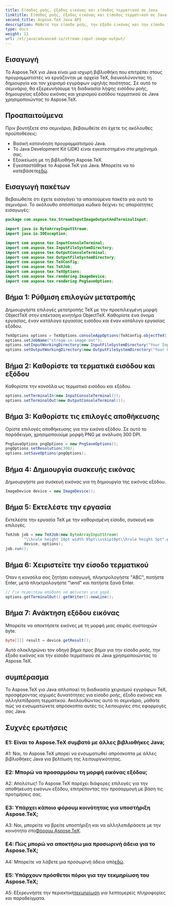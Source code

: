 ```yaml
---
title: Είσοδος ροής, έξοδος εικόνας και είσοδος τερματικού σε Java
linktitle: Είσοδος ροής, έξοδος εικόνας και είσοδος τερματικού σε Java
second_title: Aspose.TeX Java API
description: Μάθετε την είσοδο ροής, την έξοδο εικόνας και την είσοδο τερματικού σε Java χρησιμοποιώντας το Aspose.TeX. Ένα ολοκληρωμένο σεμινάριο για απρόσκοπτη ενσωμάτωση.
type: docs
weight: 11
url: /el/java/advanced-io/stream-input-image-output/
---
```

## Εισαγωγή

Το Aspose.TeX για Java είναι μια ισχυρή βιβλιοθήκη που επιτρέπει στους προγραμματιστές να εργάζονται με αρχεία TeX, διευκολύνοντας τη δημιουργία και τον χειρισμό εγγράφων υψηλής ποιότητας. Σε αυτό το σεμινάριο, θα εξερευνήσουμε τη διαδικασία λήψης εισόδου ροής, δημιουργίας εξόδου εικόνας και χειρισμού εισόδου τερματικού σε Java χρησιμοποιώντας το Aspose.TeX.

## Προαπαιτούμενα

Πριν βουτήξετε στο σεμινάριο, βεβαιωθείτε ότι έχετε τις ακόλουθες προϋποθέσεις:

- Βασική κατανόηση προγραμματισμού Java.
- Το Java Development Kit (JDK) είναι εγκατεστημένο στο μηχάνημά σας.
- Εξοικείωση με τη βιβλιοθήκη Aspose.TeX.
-  Εγκαταστάθηκε το Aspose.TeX για Java. Μπορείτε να το κατεβάσετε[εδώ](https://releases.aspose.com/tex/java/).

## Εισαγωγή πακέτων

Βεβαιωθείτε ότι έχετε εισαγάγει τα απαιτούμενα πακέτα για αυτό το σεμινάριο. Το ακόλουθο απόσπασμα κώδικα δείχνει τις απαραίτητες εισαγωγές:

```java
package com.aspose.tex.StreamInputImageOutputAndTerminalInput;

import java.io.ByteArrayInputStream;
import java.io.IOException;

import com.aspose.tex.InputConsoleTerminal;
import com.aspose.tex.InputFileSystemDirectory;
import com.aspose.tex.OutputConsoleTerminal;
import com.aspose.tex.OutputFileSystemDirectory;
import com.aspose.tex.TeXConfig;
import com.aspose.tex.TeXJob;
import com.aspose.tex.TeXOptions;
import com.aspose.tex.rendering.ImageDevice;
import com.aspose.tex.rendering.PngSaveOptions;
```

## Βήμα 1: Ρύθμιση επιλογών μετατροπής

Δημιουργήστε επιλογές μετατροπής TeX με την προεπιλεγμένη μορφή ObjectTeX στην επέκταση κινητήρα ObjectTeX. Καθορίστε ένα όνομα εργασίας, έναν κατάλογο εργασίας εισόδου και έναν κατάλογο εργασίας εξόδου.

```java
TeXOptions options = TeXOptions.consoleAppOptions(TeXConfig.objectTeX());
options.setJobName("stream-in-image-out");
options.setInputWorkingDirectory(new InputFileSystemDirectory("Your Input Directory"));
options.setOutputWorkingDirectory(new OutputFileSystemDirectory("Your Output Directory"));
```

## Βήμα 2: Καθορίστε τα τερματικά εισόδου και εξόδου

Καθορίστε την κονσόλα ως τερματικό εισόδου και εξόδου.

```java
options.setTerminalIn(new InputConsoleTerminal());
options.setTerminalOut(new OutputConsoleTerminal());
```

## Βήμα 3: Καθορίστε τις επιλογές αποθήκευσης

Ορίστε επιλογές αποθήκευσης για την εικόνα εξόδου. Σε αυτό το παράδειγμα, χρησιμοποιούμε μορφή PNG με ανάλυση 300 DPI.

```java
PngSaveOptions pngOptions = new PngSaveOptions();
pngOptions.setResolution(300);
options.setSaveOptions(pngOptions);
```

## Βήμα 4: Δημιουργία συσκευής εικόνας

Δημιουργήστε μια συσκευή εικόνας για τη δημιουργία της εικόνας εξόδου.

```java
ImageDevice device = new ImageDevice();
```

## Βήμα 5: Εκτελέστε την εργασία

Εκτελέστε την εργασία TeX με την καθορισμένη είσοδο, συσκευή και επιλογές.

```java
TeXJob job = new TeXJob(new ByteArrayInputStream(
        "\\hrule height 10pt width 95pt\\vskip10pt\\hrule height 5pt".getBytes("ASCII")),
        device, options);
job.run();
```

## Βήμα 6: Χειριστείτε την είσοδο τερματικού

Όταν η κονσόλα σας ζητήσει εισαγωγή, πληκτρολογήστε "ABC", πατήστε Enter, μετά πληκτρολογήστε "\end" και πατήστε ξανά Enter.

```java
// Για περαιτέρω απόδοση να φαίνεται μια χαρά.
options.getTerminalOut().getWriter().newLine();
```

## Βήμα 7: Ανάκτηση εξόδου εικόνας

Μπορείτε να αποκτήσετε εικόνες με τη μορφή μιας σειράς συστοιχιών byte.

```java
byte[][] result = device.getResult();
```

Αυτό ολοκληρώνει τον οδηγό βήμα προς βήμα για την είσοδο ροής, την έξοδο εικόνας και την είσοδο τερματικού σε Java χρησιμοποιώντας το Aspose.TeX.

## συμπέρασμα

Το Aspose.TeX για Java απλοποιεί τη διαδικασία χειρισμού εγγράφων TeX, προσφέροντας ισχυρές δυνατότητες για είσοδο ροής, έξοδο εικόνας και αλληλεπίδραση τερματικού. Ακολουθώντας αυτό το σεμινάριο, μάθατε πώς να ενσωματώνετε απρόσκοπτα αυτές τις λειτουργίες στις εφαρμογές σας Java.

## Συχνές ερωτήσεις

### Ε1: Είναι το Aspose.TeX συμβατό με άλλες βιβλιοθήκες Java;

A1: Ναι, το Aspose.TeX μπορεί να ενσωματωθεί απρόσκοπτα με άλλες βιβλιοθήκες Java για βελτίωση της λειτουργικότητας.

### Ε2: Μπορώ να προσαρμόσω τη μορφή εικόνας εξόδου;

Α2: Απολύτως! Το Aspose.TeX παρέχει διάφορες επιλογές για την αποθήκευση εικόνων εξόδου, επιτρέποντας την προσαρμογή με βάση τις προτιμήσεις σας.

### Ε3: Υπάρχει κάποιο φόρουμ κοινότητας για υποστήριξη Aspose.TeX;

 A3: Ναι, μπορείτε να βρείτε υποστήριξη και να αλληλεπιδράσετε με την κοινότητα στο[Φόρουμ Aspose.TeX](https://forum.aspose.com/c/tex/47).

### Ε4: Πώς μπορώ να αποκτήσω μια προσωρινή άδεια για το Aspose.TeX;

 A4: Μπορείτε να λάβετε μια προσωρινή άδεια από[εδώ](https://purchase.aspose.com/temporary-license/).

### Ε5: Υπάρχουν πρόσθετοι πόροι για την τεκμηρίωση του Aspose.TeX;

 A5: Εξερευνήστε την περιεκτική[τεκμηρίωση](https://reference.aspose.com/tex/java/) για λεπτομερείς πληροφορίες και παραδείγματα.